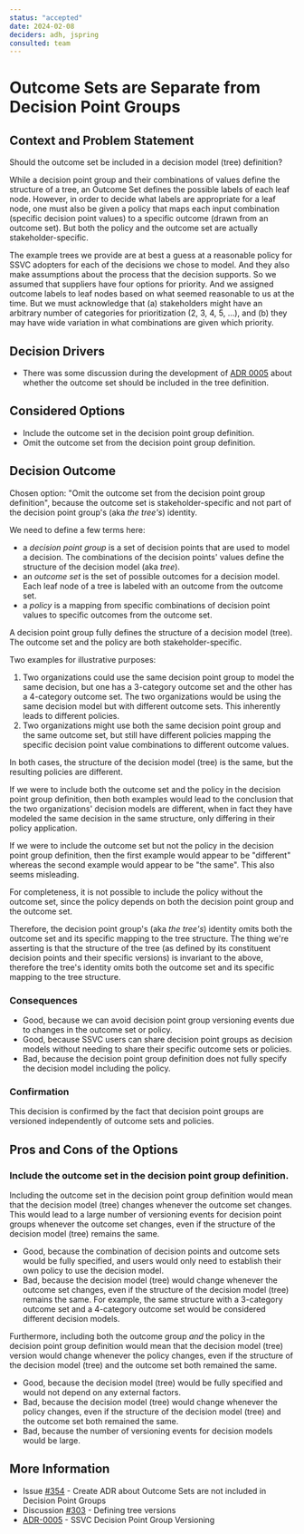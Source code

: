 ```yaml
---
status: "accepted"
date: 2024-02-08
deciders: adh, jspring
consulted: team
---
```

# Outcome Sets are Separate from Decision Point Groups

## Context and Problem Statement

Should the outcome set be included in a decision model (tree) definition?

While a decision point group and their combinations of values define the structure of a tree, an Outcome Set defines
the possible labels of each leaf node. However, in order to decide what labels are appropriate for a leaf node, one 
must also be given a policy that maps each input combination (specific decision point values) to a specific outcome 
(drawn from an outcome set). But both the policy and the outcome set are actually stakeholder-specific.

The example trees we provide are at best a guess at a reasonable policy for SSVC adopters for each of the decisions we 
chose to model. And they also make assumptions about the process that the decision supports. So we assumed that 
suppliers have four options for priority. And we assigned outcome labels to leaf nodes based on what seemed reasonable 
to us at the time. But we must acknowledge that (a) stakeholders might have an arbitrary number of categories for 
prioritization (2, 3, 4, 5, ...), and (b) they may have wide variation in what combinations are given which priority.


## Decision Drivers

* There was some discussion during the development of [ADR 0005](0005-ssvc-decision-point-group-versioning.md) about
  whether the outcome set should be included in the tree definition. 

## Considered Options

* Include the outcome set in the decision point group definition.
* Omit the outcome set from the decision point group definition.

## Decision Outcome

Chosen option: "Omit the outcome set from the decision point group definition", because the outcome set is
stakeholder-specific and not part of the decision point group's (aka _the tree's_) identity.

We need to define a few terms here:

- a _decision point group_ is a set of decision points that are used to model a decision. The combinations of the decision
  points' values define the structure of the decision model (aka _tree_).
- an _outcome set_ is the set of possible outcomes for a decision model. Each leaf node of a tree is labeled with an
  outcome from the outcome set.
- a _policy_ is a mapping from specific combinations of decision point values to specific outcomes from the outcome set.

A decision point group fully defines the structure of a decision model (tree). The outcome set and the policy are
both stakeholder-specific. 

Two examples for illustrative purposes:

1. Two organizations could use the same decision point group to model the same decision, but
   one has a 3-category outcome set and the other has a 4-category outcome set. The two organizations would be using the
   same decision model but with different outcome sets. This inherently leads to different policies.
2. Two organizations might use both the same decision point group and the same outcome set, but still have different
   policies mapping the specific decision point value combinations to different outcome values.

In both cases, the structure of the decision model (tree) is the same, but the resulting policies are different.

If we were to include both the outcome set and the policy in the decision point group definition, then both examples
would lead to the conclusion that the two organizations' decision models are different, when in fact they have modeled
the same decision in the same structure, only differing in their policy application.

If we were to include the outcome set but not the policy in the decision point group definition, then the first example
would appear to be "different" whereas the second example would appear to be "the same". This also seems misleading.

For completeness, it is not possible to include the policy without the outcome set, since the policy depends on both 
the decision point group and the outcome set.

Therefore, the decision point group's (aka _the tree's_) identity omits both the outcome set and its specific mapping to
the tree structure. The thing we're asserting is that the structure of the tree (as defined by its constituent decision
points and their specific versions) is invariant to the above, therefore the tree's identity omits both the outcome set 
and its specific mapping to the tree structure.


### Consequences

* Good, because we can avoid decision point group versioning events due to changes in the outcome set or policy.
* Good, because SSVC users can share decision point groups as decision models without needing to share their specific
  outcome sets or policies.
* Bad, because the decision point group definition does not fully specify the decision model including the policy.

### Confirmation

This decision is confirmed by the fact that decision point groups are versioned independently of outcome sets and policies.

## Pros and Cons of the Options

### Include the outcome set in the decision point group definition.

Including the outcome set in the decision point group definition would mean that the decision model (tree) changes
whenever the outcome set changes. This would lead to a large number of versioning events for decision point groups
whenever the outcome set changes, even if the structure of the decision model (tree) remains the same.

* Good, because the combination of decision points and outcome sets would be fully specified, and users would only
  need to establish their own policy to use the decision model.
* Bad, because the decision model (tree) would change whenever the outcome set changes, even if the structure of the
  decision model (tree) remains the same. For example, the same structure with a 3-category outcome set and a 4-category
  outcome set would be considered different decision models. 

Furthermore, including both the outcome group _and_ the policy in the decision point group definition would mean that the
decision model (tree) version would change whenever the policy changes, even if the structure of the decision model (tree) and
the outcome set both remained the same.

* Good, because the decision model (tree) would be fully specified and would not depend on any external factors.
* Bad, because the decision model (tree) would change whenever the policy changes, even if the structure of the
  decision model (tree) and the outcome set both remained the same.
* Bad, because the number of versioning events for decision models would be large.

## More Information

- Issue [#354](https://github.com/CERTCC/SSVC/issues/354) - Create ADR about Outcome Sets are not included in Decision Point Groups
- Discussion [#303](https://github.com/CERTCC/SSVC/discussions/303#discussioncomment-6926935) - Defining tree versions
- [ADR-0005](0005-ssvc-decision-point-group-versioning.md) - SSVC Decision Point Group Versioning
